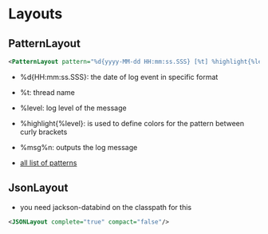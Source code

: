 # Layouts

## PatternLayout

```xml
<PatternLayout pattern="%d{yyyy-MM-dd HH:mm:ss.SSS} [%t] %highlight{%level}{FATAL=bg_red, ERROR=red, WARN=yellow, INFO=green, DEBUG=blue} - %msg%n" /> 
```

- %d{HH:mm:ss.SSS}: the date of log event in specific format
- %t: thread name
- %level: log level of the message
- %highlight{%level}: is used to define colors for the pattern between curly brackets
- %msg%n: outputs the log message

- [all list of patterns](https://logging.apache.org/log4j/2.x/manual/layouts.html#PatternLayout)

## JsonLayout

- you need jackson-databind on the classpath for this

```xml
<JSONLayout complete="true" compact="false"/>
```
